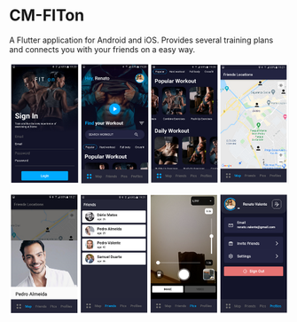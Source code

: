 # CM-FITon

A Flutter application for Android and iOS. 
Provides several training plans and connects you with your friends on a easy way. <br />

![alt text](images/screen1.png "screen1.png")<br />

![alt text](images/screen2.png "screen2.png")

